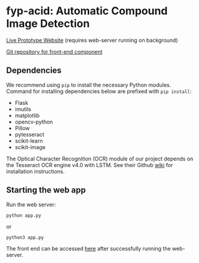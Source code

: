 # fyp-acid: Automatic Compound Image Detection
[Live Prototype Website](https://johngohrw.github.io/fyp-acid/) (requires web-server running on background)

[Git repository for front-end component](https://github.com/johngohrw/fyp-acid-fe)

## Dependencies
We recommend using `pip` to install the necessary Python modules.
Command for installing dependencies below are prefixed with `pip install`:
  * Flask 
  * imutils
  * matplotlib
  * opencv-python
  * Pillow
  * pytesseract
  * scikit-learn
  * scikit-image

The Optical Character Recognition (OCR) module of our project depends on the
Tesseract OCR engine v4.0 with LSTM. 
See their Github [wiki](https://github.com/tesseract-ocr/tesseract/wiki) 
for installation instructions.

## Starting the web app
Run the web server:
```
python app.py
```
or
```
python3 app.py
```
The front end can be accessed [here](https://johngohrw.github.io/fyp-acid/) after successfully running the web-server.
